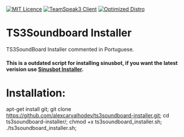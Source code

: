 [![MIT Licence](https://img.shields.io/badge/License-MIT-blue.svg)](https://github.com/AlexCarvalhoDev/ts3soundboard-installer/blob/master/LICENSE)
[![TeamSpeak3 Client](https://img.shields.io/badge/TS3%20Client-3.0.18.2-green.svg)](http://dl.4players.de/ts/releases/3.0.18.2/)
[![Optimized Distro](https://img.shields.io/badge/Best%20Distro-Debian%207-red.svg)](https://www.debian.org/releases/wheezy/)


# TS3Soundboard Installer
TS3SoundBoard Installer commented in Portuguese.
#### This is a outdated script for installing sinusbot, if you want the latest verision use [Sinusbot Installer](https://sinusbot-installer.de).

# Installation:
apt-get install git;
git clone https://github.com/alexcarvalhodev/ts3soundboard-installer.git;
cd ts3soundboard-installer/;
chmod +x ts3soundboard_installer.sh;
./ts3soundboard_installer.sh;
